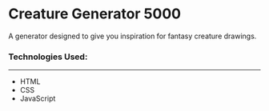 # Creature Generator 5000
A generator designed to give you inspiration for fantasy creature drawings.

### Technologies Used:
---
- HTML
- CSS
- JavaScript